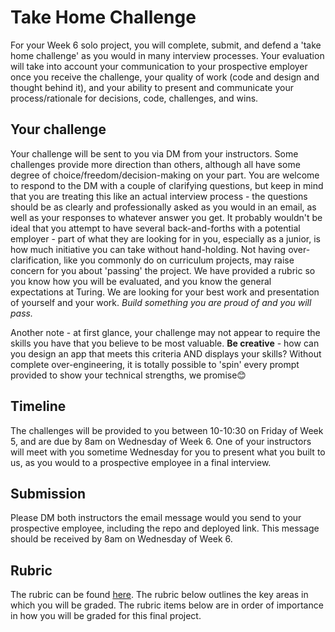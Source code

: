 # Take Home Challenge

For your Week 6 solo project, you will complete, submit, and defend a 'take home challenge' as you would in many interview processes. Your evaluation will take into account your communication to your prospective employer once you receive the challenge, your quality of work (code and design and thought behind it), and your ability to present and communicate your process/rationale for decisions, code, challenges, and wins.

## Your challenge

Your challenge will be sent to you via DM from your instructors. Some challenges provide more direction than others, although all have some degree of choice/freedom/decision-making on your part. You are welcome to respond to the DM with a couple of clarifying questions, but keep in mind that you are treating this like an actual interview process - the questions should be as clearly and professionally asked as you would in an email, as well as your responses to whatever answer you get. It probably wouldn't be ideal that you attempt to have several back-and-forths with a potential employer - part of what they are looking for in you, especially as a junior, is how much initiative you can take without hand-holding. Not having over-clarification, like you commonly do on curriculum projects, may raise concern for you about 'passing' the project. We have provided a rubric so you know how you will be evaluated, and you know the general expectations at Turing. We are looking for your best work and presentation of yourself and your work. _Build something you are proud of and you will pass._

Another note - at first glance, your challenge may not appear to require the skills you have that you believe to be most valuable. **Be creative** - how can you design an app that meets this criteria AND displays your skills? Without complete over-engineering, it is totally possible to 'spin' every prompt provided to show your technical strengths, we promise😊

## Timeline

The challenges will be provided to you between 10-10:30 on Friday of Week 5, and are due by 8am on Wednesday of Week 6. One of your instructors will meet with you sometime Wednesday for you to present what you built to us, as you would to a prospective employee in a final interview.

## Submission

Please DM both instructors the email message would you send to your prospective employee, including the repo and deployed link. This message should be received by 8am on Wednesday of Week 6.

## Rubric

The rubric can be found [here](./take_home_challenge_rubric). The rubric below outlines the key areas in which you will be graded. The rubric items below are in order of importance in how you will be graded for this final project.
